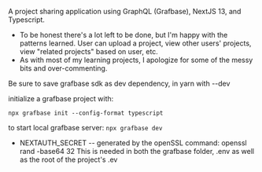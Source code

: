A project sharing application using GraphQL (Grafbase), NextJS 13, and Typescript.

- To be honest there's a lot left to be done, but I'm happy with the patterns learned.
  User can upload a project, view other users' projects, view "related projects" based on user, etc.
- As with most of my learning projects, I apologize for some of the messy bits and over-commenting.

Be sure to save grafbase sdk as dev dependency, in yarn with --dev

initialize a grafbase project with:

```
npx grafbase init --config-format typescript
```

to start local grafbase server:
`npx grafbase dev`

- NEXTAUTH_SECRET
  -- generated by the openSSL command: openssl rand -base64 32
  This is needed in both the grafbase folder, .env as well as the root of the project's .ev

